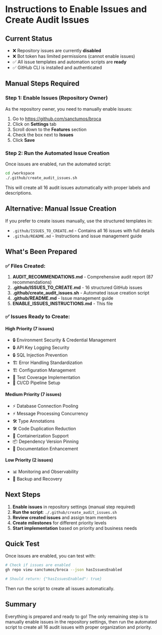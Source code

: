 # Instructions to Enable Issues and Create Audit Issues

## Current Status
- ❌ Repository issues are currently **disabled**
- ❌ Bot token has limited permissions (cannot enable issues)
- ✅ All issue templates and automation scripts are **ready**
- ✅ GitHub CLI is installed and authenticated

## Manual Steps Required

### Step 1: Enable Issues (Repository Owner)
As the repository owner, you need to manually enable issues:

1. Go to https://github.com/sanctumos/broca
2. Click on **Settings** tab
3. Scroll down to the **Features** section
4. Check the box next to **Issues**
5. Click **Save**

### Step 2: Run the Automated Issue Creation
Once issues are enabled, run the automated script:

```bash
cd /workspace
./.github/create_audit_issues.sh
```

This will create all 16 audit issues automatically with proper labels and descriptions.

## Alternative: Manual Issue Creation

If you prefer to create issues manually, use the structured templates in:
- `.github/ISSUES_TO_CREATE.md` - Contains all 16 issues with full details
- `.github/README.md` - Instructions and issue management guide

## What's Been Prepared

### ✅ Files Created:
1. **AUDIT_RECOMMENDATIONS.md** - Comprehensive audit report (87 recommendations)
2. **.github/ISSUES_TO_CREATE.md** - 16 structured GitHub issues
3. **.github/create_audit_issues.sh** - Automated issue creation script
4. **.github/README.md** - Issue management guide
5. **ENABLE_ISSUES_INSTRUCTIONS.md** - This file

### ✅ Issues Ready to Create:

#### High Priority (7 issues)
- 🔒 Environment Security & Credential Management
- 🔒 API Key Logging Security  
- 🔒 SQL Injection Prevention
- 🏗️ Error Handling Standardization
- 🏗️ Configuration Management
- 🧪 Test Coverage Implementation
- 🚀 CI/CD Pipeline Setup

#### Medium Priority (7 issues)
- ⚡ Database Connection Pooling
- ⚡ Message Processing Concurrency
- 🛠️ Type Annotations
- 🛠️ Code Duplication Reduction
- 🚀 Containerization Support
- 📦 Dependency Version Pinning
- 📝 Documentation Enhancement

#### Low Priority (2 issues)
- 📊 Monitoring and Observability
- 💾 Backup and Recovery

## Next Steps

1. **Enable issues** in repository settings (manual step required)
2. **Run the script**: `./.github/create_audit_issues.sh`
3. **Review created issues** and assign team members
4. **Create milestones** for different priority levels
5. **Start implementation** based on priority and business needs

## Quick Test

Once issues are enabled, you can test with:

```bash
# Check if issues are enabled
gh repo view sanctumos/broca --json hasIssuesEnabled

# Should return: {"hasIssuesEnabled": true}
```

Then run the script to create all issues automatically.

## Summary

Everything is prepared and ready to go! The only remaining step is to manually enable issues in the repository settings, then run the automated script to create all 16 audit issues with proper organization and priority.